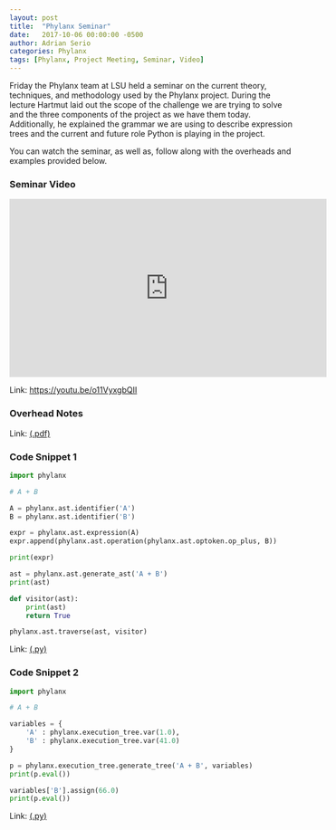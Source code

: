 ```yaml
---
layout: post
title:  "Phylanx Seminar"
date:   2017-10-06 00:00:00 -0500
author: Adrian Serio
categories: Phylanx
tags: [Phylanx, Project Meeting, Seminar, Video]
---
```

Friday the Phylanx team at LSU held a seminar on the current theory, techniques, and methodology used by the Phylanx project. During the lecture Hartmut laid out the scope of the challenge we are trying to solve and the three components of the project as we have them today. Additionally, he explained the grammar we are using to describe expression trees and the current and future role Python is playing in the project.

You can watch the seminar, as well as, follow along with the overheads and examples provided below.

### Seminar Video

<iframe width="560" height="315" src="https://www.youtube-nocookie.com/embed/o11VyxgbQII?rel=0" frameborder="0" allowfullscreen></iframe>

Link: <https://youtu.be/o11VyxgbQII>

### Overhead Notes
<object style="height: 640px; width: 100%" data="/assets/seminars/10.13.17_project_overview/phylanx_seminar_overhead_notes_10.13.17.pdf" type="application/pdf"></object>

Link: [(.pdf)](/assets/seminars/10.13.17_project_overview/phylanx_seminar_overhead_notes_10.13.17.pdf)

### Code Snippet 1
```python
import phylanx

# A + B

A = phylanx.ast.identifier('A')
B = phylanx.ast.identifier('B')

expr = phylanx.ast.expression(A)
expr.append(phylanx.ast.operation(phylanx.ast.optoken.op_plus, B))

print(expr)

ast = phylanx.ast.generate_ast('A + B')
print(ast)

def visitor(ast):
    print(ast)
    return True

phylanx.ast.traverse(ast, visitor)
```

Link: [(.py)](/assets/seminars/10.13.17_project_overview/phylanx_seminar_code1_10.13.17.txt)

### Code Snippet 2
```python
import phylanx

# A + B

variables = {
    'A' : phylanx.execution_tree.var(1.0),
    'B' : phylanx.execution_tree.var(41.0)
}

p = phylanx.execution_tree.generate_tree('A + B', variables)
print(p.eval())

variables['B'].assign(66.0)
print(p.eval())
```

Link: [(.py)](/assets/seminars/10.13.17_project_overview/phylanx_seminar_code2_10.13.17.txt)
